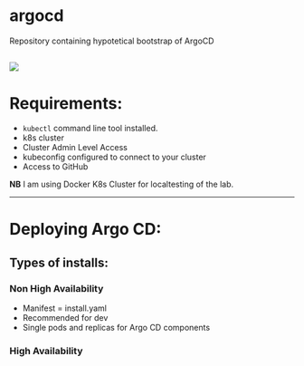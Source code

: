 # argocd
Repository containing hypotetical bootstrap of ArgoCD

<a href="https://argo-cd.readthedocs.io/en/stable/"><img src="https://argo-cd.readthedocs.io/en/stable/assets/logo.png" /></a>
---

# Requirements:

- `kubectl` command line tool installed.
- k8s cluster
- Cluster Admin Level Access
- kubeconfig configured to connect to your cluster
- Access to GitHub

**NB** I am using Docker K8s Cluster for localtesting of the lab.


---


# Deploying Argo CD:

## Types of installs:

### Non High Availability

- Manifest = install.yaml
- Recommended for dev
- Single pods and replicas for Argo CD components

### High Availability